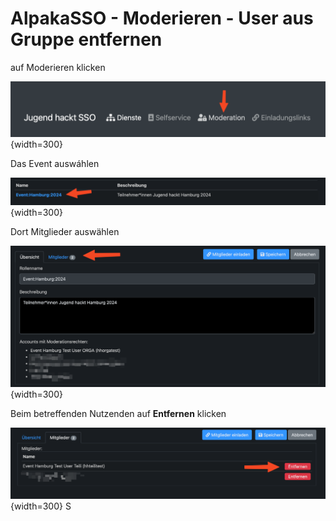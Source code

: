 AlpakaSSO - Moderieren - User aus Gruppe entfernen
===

auf Moderieren klicken

![Schritt 1, Reiter Moderieren](../../assets/mod/entf1.png){width=300}

Das Event auswáhlen 

![Schritt 2, Gruppen auswahl](../../assets/mod/entf2.png){width=300}

Dort Mitglieder auswählen

![Schritt 3, mitflieder auswahl](../../assets/mod/entf3.png){width=300}

Beim betreffenden Nutzenden auf **Entfernen** klicken 

![Schritt 4, Person entfernen](../../assets/mod/entf4.png){width=300}
S